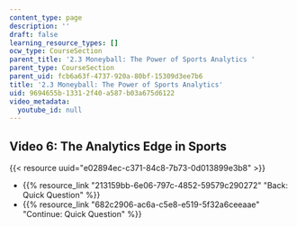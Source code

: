 ```yaml
---
content_type: page
description: ''
draft: false
learning_resource_types: []
ocw_type: CourseSection
parent_title: '2.3 Moneyball: The Power of Sports Analytics '
parent_type: CourseSection
parent_uid: fcb6a63f-4737-920a-80bf-15309d3ee7b6
title: '2.3 Moneyball: The Power of Sports Analytics'
uid: 9694655b-1331-2f40-a587-b03a675d6122
video_metadata:
  youtube_id: null
---
```

## Video 6: The Analytics Edge in Sports

{{< resource uuid="e02894ec-c371-84c8-7b73-0d013899e3b8" >}}

- {{% resource_link "213159bb-6e06-797c-4852-59579c290272" "Back: Quick Question" %}}
- {{% resource_link "682c2906-ac6a-c5e8-e519-5f32a6ceeaae" "Continue: Quick Question" %}}